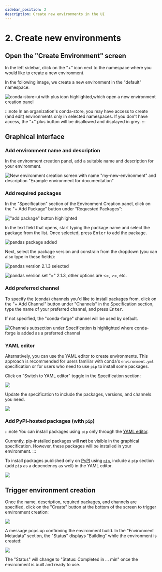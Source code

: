 ```yaml
---
sidebar_position: 2
description: Create new environments in the UI
---
```


# 2. Create new environments

## Open the "Create Environment" screen

In the left sidebar, click on the "+" icon next to the namespace where you would like to create a new environment.

In the following image, we create a new environment in the "default" namespace:

![conda-store-ui with plus icon highlighted,which open a new environment creation panel](../images/create-new-env.png)

:::note
In an organization's conda-store, you may have access to create (and edit) environments only in selected namespaces.
If you don't have access, the "+" plus button will be disallowed and displayed in grey.
:::

<!-- TODO: Link to nameaspaces concepts page -->

## Graphical interface

### Add environment name and description

In the environment creation panel, add a suitable name and description for your environment.

![New environment creation screen with name "my-new-environment" and description "Example environment for documentation"](../images/name-description.png)

### Add required packages

In the "Specification" section of the Environment Creation panel, click on the "+ Add Package" button under "Requested Packages":

!["add package" button highlighted](../images/add-package-button.png)

In the text field that opens, start typing the package name and select the package from the list. Once selected, press <kbd>Enter</kbd> to add the package.

![pandas package added](../images/package-selection.png)

Next, select the package version and constrain from the dropdown (you can also type in these fields):

![pandas version 2.1.3 selected](../images/package-version-number.png)

![pandas version set "=" 2.1.3, other options are <=, >=, etc.](../images/package-version-contraint.png)

### Add preferred channel

To specify the (conda) channels you'd like to install packages from, click on the "+ Add Channel" button under "Channels" in the Specification section, type the name of your preferred channel, and press <kbd>Enter</kbd>.

If not specified, the "conda-forge" channel will be used by default.

![Channels subsection under Specification is highlighted where conda-forge is added as a preferred channel](../images/add-channel.png)

### YAML editor

Alternatively, you can use the YAML editor to create environments.
This approach is recommended for users familiar with conda's `environment.yml` specification or for users who need to use `pip` to install some packages.

Click on "Switch to YAML editor" toggle in the Specification section:

![](../images/switch-to-yaml.png)

Update the specification to include the packages, versions, and channels you need.

![](../images/yaml-editor.png)

### Add PyPI-hosted packages (with `pip`)

:::note
You can install packages using `pip` only through the [YAML editor](#yaml-editor).

Currently, pip-installed packages will **not** be visible in the graphical specification. However, these packages will be installed in your environment.
:::

To install packages published only on [PyPI][pypi] using [`pip`][pip], include a `pip` section (add `pip` as a dependency as well) in the YAML editor.

![](../images/pip-section.png)

<!-- TODO:

#### Install from git/mirrors

-->

## Trigger environment creation

Once the name, description, required packages, and channels are specified, click on the "Create" button at the bottom of the screen to trigger environment creation:

![](../images/create-button.png)

A message pops up confirming the environment build. In the "Environment Metadata" section, the "Status" displays "Building" while the environment is created:

![](../images/environment-building.png)

The "Status" will change to "Status: Completed in ... min" once the environment is built and ready to use.


<!-- External links -->

[pypi]: https://pypi.org
[pip]: https://pip.pypa.io/en/stable/installation/
